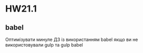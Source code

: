 # HW21.1

## babel

Оптимізувати минуле ДЗ із використанням babel якщо ви не використовували gulp та gulp babel